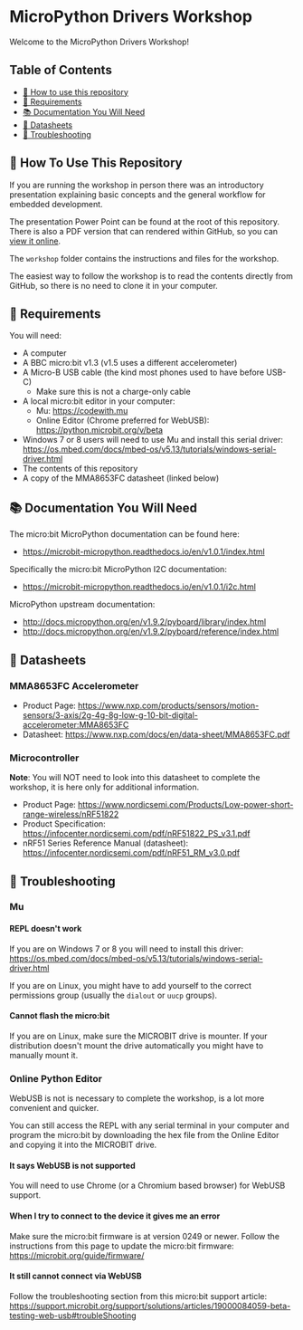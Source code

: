 # MicroPython Drivers Workshop

Welcome to the MicroPython Drivers Workshop!


## Table of Contents

- [🚀 How to use this repository](#-how-to-use-this-repository)
- [📌 Requirements](#-requirements)
- [📚 Documentation You Will Need](#-documentation-you-will-need)
- [📑 Datasheets](#-datasheets)
- [🔨 Troubleshooting](#-troubleshooting)


## 🚀 How To Use This Repository

If you are running the workshop in person there was an introductory presentation
explaining basic concepts and the general workflow for embedded development.

The presentation Power Point can be found at the root of this repository.
There is also a PDF version that can rendered within GitHub, so you can
[view it online](HW-Drivers-Workshop-presentation.pdf).

The `workshop` folder contains the instructions and files for the workshop.

The easiest way to follow the workshop is to read the contents directly from
GitHub, so there is no need to clone it in your computer.


## 📌 Requirements

You will need:

- A computer
- A BBC micro:bit v1.3 (v1.5 uses a different accelerometer)
- A Micro-B USB cable (the kind most phones used to have before USB-C)
    - Make sure this is not a charge-only cable
- A local micro:bit editor in your computer:
    - Mu: https://codewith.mu
    - Online Editor (Chrome preferred for WebUSB):
      https://python.microbit.org/v/beta
- Windows 7 or 8 users will need to use Mu and install this serial driver:
  https://os.mbed.com/docs/mbed-os/v5.13/tutorials/windows-serial-driver.html
- The contents of this repository
- A copy of the MMA8653FC datasheet (linked below)


## 📚 Documentation You Will Need

The micro:bit MicroPython documentation can be found here:
- https://microbit-micropython.readthedocs.io/en/v1.0.1/index.html

Specifically the micro:bit MicroPython I2C documentation:
- https://microbit-micropython.readthedocs.io/en/v1.0.1/i2c.html

MicroPython upstream documentation:
- http://docs.micropython.org/en/v1.9.2/pyboard/library/index.html
- http://docs.micropython.org/en/v1.9.2/pyboard/reference/index.html


## 📑 Datasheets

### MMA8653FC Accelerometer

- Product Page:
  https://www.nxp.com/products/sensors/motion-sensors/3-axis/2g-4g-8g-low-g-10-bit-digital-accelerometer:MMA8653FC
- Datasheet: https://www.nxp.com/docs/en/data-sheet/MMA8653FC.pdf

### Microcontroller

**Note**: You will NOT need to look into this datasheet to complete the
workshop, it is here only for additional information.

- Product Page:
  https://www.nordicsemi.com/Products/Low-power-short-range-wireless/nRF51822
- Product Specification:
  https://infocenter.nordicsemi.com/pdf/nRF51822_PS_v3.1.pdf
- nRF51 Series Reference Manual (datasheet):
  https://infocenter.nordicsemi.com/pdf/nRF51_RM_v3.0.pdf


## 🔨 Troubleshooting

### Mu

#### REPL doesn't work

If you are on Windows 7 or 8 you will need to install this driver:
https://os.mbed.com/docs/mbed-os/v5.13/tutorials/windows-serial-driver.html

If you are on Linux, you might have to add yourself to the correct permissions
group (usually the `dialout` or `uucp` groups).

#### Cannot flash the micro:bit

If you are on Linux, make sure the MICROBIT drive is mounter. If your
distribution doesn't mount the drive automatically you might have to manually
mount it.

### Online Python Editor

WebUSB is not is necessary to complete the workshop, is a lot more convenient
and quicker.

You can still access the REPL with any serial terminal in your computer and
program the micro:bit by downloading the hex file from the Online Editor and
copying it into the MICROBIT drive.

#### It says WebUSB is not supported

You will need to use Chrome (or a Chromium based browser) for WebUSB support.

#### When I try to connect to the device it gives me an error

Make sure the micro:bit firmware is at version 0249 or newer. Follow the
instructions from this page to update the micro:bit firmware:
https://microbit.org/guide/firmware/

#### It still cannot connect via WebUSB

Follow the troubleshooting section from this micro:bit support article:
https://support.microbit.org/support/solutions/articles/19000084059-beta-testing-web-usb#troubleShooting
